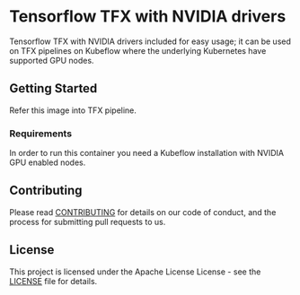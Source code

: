# Tensorflow TFX with NVIDIA drivers

Tensorflow TFX with NVIDIA drivers included for easy usage; it can be used on TFX pipelines on Kubeflow where the underlying Kubernetes have supported GPU nodes.

## Getting Started

Refer this image into TFX pipeline.

### Requirements

In order to run this container you need a Kubeflow installation with NVIDIA GPU enabled nodes.

## Contributing

Please read [CONTRIBUTING](CONTRIBUTING.md) for details on our code of conduct, and the process for submitting pull requests to us.

## License

This project is licensed under the Apache License License - see the [LICENSE](LICENSE) file for details.
